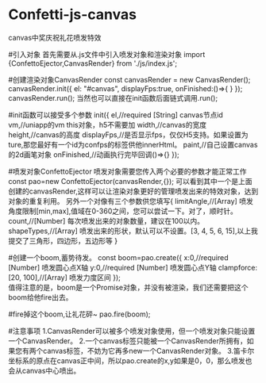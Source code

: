 # Confetti-js-canvas
canvas中奖庆祝礼花喷发特效

#引入对象
首先需要从.js文件中引入喷发对象和渲染对象
import {ConfettoEjector,CanvasRender} from './js/index.js';

#创建渲染对象CanvasRender
const canvasRender = new CanvasRender();
		canvasRender.init({
			el: "#canvas",
			displayFps:true,
			onFinished:()=>{
			}
		});
    canvasRender.run();
当然也可以直接在init函数后面链式调用.run();

#init函数可以接受多个参数
init({
		el,//required [String] canvas节点id
		vm,//uniapp的vm this对象，h5不需要加
		width,//canvas的宽度
		height,//canvas的高度
		displayFps,//是否显示fps，仅仅H5支持。如果设置为ture,那您最好有一个id为confps的标签供他innerHtml。
		paint,//自己设置canvas的2d画笔对象
		onFinished,//动画执行完毕回调()=>{}
	});
  
 #喷发对象ConfettoEjector
  喷发对象需要您传入两个必要的参数才能正常工作
  const pao=new ConfettoEjector(canvasRender,{});
  可以看到其中一个是上面创建的canvasRender,这样可以让渲染对象更好的管理喷发出来的特效对象，达到对象的重复利用。
  另外一个对像有三个参数供您填写{
		limitAngle,//[Array]  喷发角度限制[min,max],值域在0-360之间，您可以尝试一下。对了，顺时针。
		count,//[Number] 每次喷发出来的对象数量，建议在100以内。
		shapeTypes,//[Array] 喷发出来的形状，默认可以不设置。[3, 4, 5, 6, 15],以上我提交了三角形，四边形，五边形等
	}
  
 #创建一个boom,蓄势待发。
  const boom=pao.create({
				x:0,//required [Number] 喷发圆心点X轴
				y:0,//required [Number] 喷发圆心点Y轴
				clampforce:[20, 100],//[Array] 喷发力度区间
			});      
  值得注意的是，boom是一个Promise对象，并没有被渲染，我们还需要把这个boom给他fire出去。
  
  #fire掉这个boom,让礼花砰~
  pao.fire(boom);
  
 #注意事项
  1.CanvasRender可以被多个喷发对象使用，但一个喷发对象只能设置一个CanvasRender。
  2.一个canvas标签只能被一个CanvasRender所拥有，如果您有两个canvas标签，不妨为它再多new一个CanvasRender对象。
  3.笛卡尔坐标系的原点在canvas正中间，所以pao.create的x,y如果是0，0，那么喷发也会从canvas中心喷出。
  
  
  
  
  
  
  
  
  
  
  
  
  
  
  
  
  

